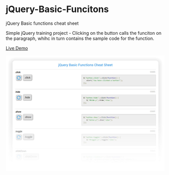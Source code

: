 # jQuery-Basic-Funcitons
jQuery Basic functions cheat sheet

Simple jQuery training project - Clicking on the button calls the funciton on the paragraph, whihc in turn contains the sample code for the function. 

<a href="http://convent.us/CodingDojo/jqbasics/" target="_blank">Live Demo</a>

<img src="https://github.com/gjvah/jQuery-Basic-Funcitons/blob/master/preview.jpg?raw=true">
